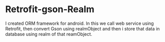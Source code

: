 # Retrofit-gson-Realm
I created ORM framework for android. In this we call web service using Retrofit, then convert Gson using realmObject and then i store that data in database using realm of that reamObject. 

